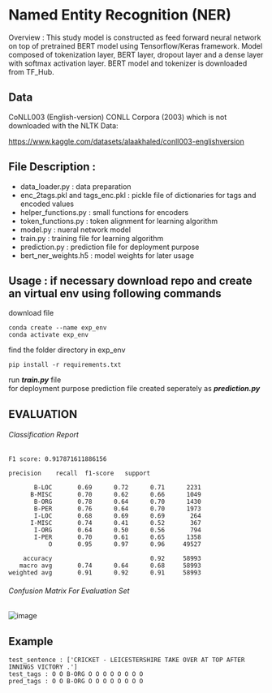# Named Entity Recognition (NER)
Overview : This study model is constructed as feed forward neural network on top of pretrained BERT model using Tensorflow/Keras framework.
Model composed of tokenization layer, BERT layer, dropout layer and a dense layer with softmax activation layer.
BERT model and tokenizer is downloaded from TF_Hub. 



Data
----
CoNLL003 (English-version)
CONLL Corpora (2003) which is not downloaded with the NLTK Data:

https://www.kaggle.com/datasets/alaakhaled/conll003-englishversion

File Description :
----
- data_loader.py : data preparation
- enc_2tags.pkl and tags_enc.pkl : pickle file of dictionaries for tags and encoded values
- helper_functions.py : small functions for encoders
- token_functions.py : token alignment for learning algorithm
- model.py : nueral network model
- train.py : training file for learning algorithm
- prediction.py : prediction file for deployment purpose 
- bert_ner_weights.h5 : model weights for later usage

Usage :
if necessary download repo and create an virtual env using following commands 
----
download file 
```
conda create --name exp_env
conda activate exp_env
```
find the folder directory in exp_env
```
pip install -r requirements.txt 
```
run ***train.py*** file 
<br/>
for deployment purpose prediction file created seperately as ***prediction.py***




EVALUATION
---------------
###### Classification Report
```
F1 score: 0.917871611886156

precision    recall  f1-score   support

       B-LOC       0.69      0.72      0.71      2231
      B-MISC       0.70      0.62      0.66      1049
       B-ORG       0.78      0.64      0.70      1430
       B-PER       0.76      0.64      0.70      1973
       I-LOC       0.68      0.69      0.69       264
      I-MISC       0.74      0.41      0.52       367
       I-ORG       0.64      0.50      0.56       794
       I-PER       0.70      0.61      0.65      1358
           O       0.95      0.97      0.96     49527

    accuracy                           0.92     58993
   macro avg       0.74      0.64      0.68     58993
weighted avg       0.91      0.92      0.91     58993
```
             
###### Confusion Matrix For Evaluation Set

![image](https://user-images.githubusercontent.com/55249305/191540581-88ddb58d-bfd2-4b57-bb69-aa91c3fcc476.png)

Example
---------------
```
test_sentence : ['CRICKET - LEICESTERSHIRE TAKE OVER AT TOP AFTER INNINGS VICTORY .']
test_tags : O O B-ORG O O O O O O O O
pred_tags : O O B-ORG O O O O O O O O
```
